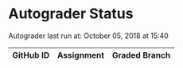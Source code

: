# Autograder Status
Autograder last run at: October 05, 2018 at 15:40

| GitHub ID | Assignment | Graded Branch |
|-----------|------------|---------------|
